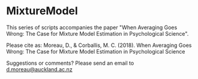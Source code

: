 # MixtureModel
This series of scripts accompanies the paper "When Averaging Goes Wrong: The Case for Mixture Model Estimation in Psychological Science".

Please cite as:
Moreau, D., & Corballis, M. C. (2018). When Averaging Goes Wrong: The Case for Mixture Model Estimation in Psychological Science

Suggestions or comments? Please send an email to d.moreau@auckland.ac.nz
